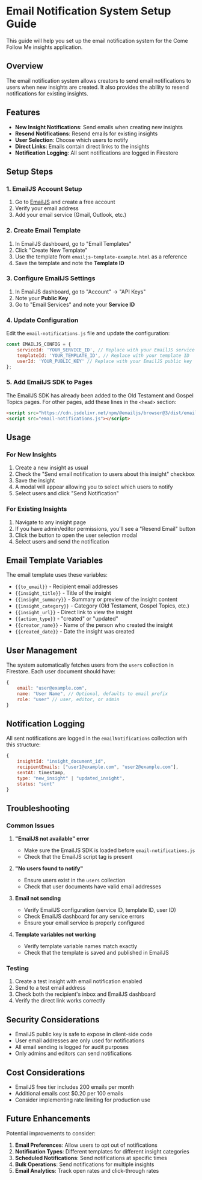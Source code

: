 # Email Notification System Setup Guide

This guide will help you set up the email notification system for the Come Follow Me insights application.

## Overview

The email notification system allows creators to send email notifications to users when new insights are created. It also provides the ability to resend notifications for existing insights.

## Features

- **New Insight Notifications**: Send emails when creating new insights
- **Resend Notifications**: Resend emails for existing insights
- **User Selection**: Choose which users to notify
- **Direct Links**: Emails contain direct links to the insights
- **Notification Logging**: All sent notifications are logged in Firestore

## Setup Steps

### 1. EmailJS Account Setup

1. Go to [EmailJS](https://www.emailjs.com/) and create a free account
2. Verify your email address
3. Add your email service (Gmail, Outlook, etc.)

### 2. Create Email Template

1. In EmailJS dashboard, go to "Email Templates"
2. Click "Create New Template"
3. Use the template from `emailjs-template-example.html` as a reference
4. Save the template and note the **Template ID**

### 3. Configure EmailJS Settings

1. In EmailJS dashboard, go to "Account" → "API Keys"
2. Note your **Public Key**
3. Go to "Email Services" and note your **Service ID**

### 4. Update Configuration

Edit the `email-notifications.js` file and update the configuration:

```javascript
const EMAILJS_CONFIG = {
    serviceId: 'YOUR_SERVICE_ID', // Replace with your EmailJS service ID
    templateId: 'YOUR_TEMPLATE_ID', // Replace with your template ID
    userId: 'YOUR_PUBLIC_KEY' // Replace with your EmailJS public key
};
```

### 5. Add EmailJS SDK to Pages

The EmailJS SDK has already been added to the Old Testament and Gospel Topics pages. For other pages, add these lines in the `<head>` section:

```html
<script src="https://cdn.jsdelivr.net/npm/@emailjs/browser@3/dist/email.min.js"></script>
<script src="email-notifications.js"></script>
```

## Usage

### For New Insights

1. Create a new insight as usual
2. Check the "Send email notification to users about this insight" checkbox
3. Save the insight
4. A modal will appear allowing you to select which users to notify
5. Select users and click "Send Notification"

### For Existing Insights

1. Navigate to any insight page
2. If you have admin/editor permissions, you'll see a "Resend Email" button
3. Click the button to open the user selection modal
4. Select users and send the notification

## Email Template Variables

The email template uses these variables:

- `{{to_email}}` - Recipient email addresses
- `{{insight_title}}` - Title of the insight
- `{{insight_summary}}` - Summary or preview of the insight content
- `{{insight_category}}` - Category (Old Testament, Gospel Topics, etc.)
- `{{insight_url}}` - Direct link to view the insight
- `{{action_type}}` - "created" or "updated"
- `{{creator_name}}` - Name of the person who created the insight
- `{{created_date}}` - Date the insight was created

## User Management

The system automatically fetches users from the `users` collection in Firestore. Each user document should have:

```javascript
{
    email: "user@example.com",
    name: "User Name", // Optional, defaults to email prefix
    role: "user" // user, editor, or admin
}
```

## Notification Logging

All sent notifications are logged in the `emailNotifications` collection with this structure:

```javascript
{
    insightId: "insight_document_id",
    recipientEmails: ["user1@example.com", "user2@example.com"],
    sentAt: timestamp,
    type: "new_insight" | "updated_insight",
    status: "sent"
}
```

## Troubleshooting

### Common Issues

1. **"EmailJS not available" error**
   - Make sure the EmailJS SDK is loaded before `email-notifications.js`
   - Check that the EmailJS script tag is present

2. **"No users found to notify"**
   - Ensure users exist in the `users` collection
   - Check that user documents have valid email addresses

3. **Email not sending**
   - Verify EmailJS configuration (service ID, template ID, user ID)
   - Check EmailJS dashboard for any service errors
   - Ensure your email service is properly configured

4. **Template variables not working**
   - Verify template variable names match exactly
   - Check that the template is saved and published in EmailJS

### Testing

1. Create a test insight with email notification enabled
2. Send to a test email address
3. Check both the recipient's inbox and EmailJS dashboard
4. Verify the direct link works correctly

## Security Considerations

- EmailJS public key is safe to expose in client-side code
- User email addresses are only used for notifications
- All email sending is logged for audit purposes
- Only admins and editors can send notifications

## Cost Considerations

- EmailJS free tier includes 200 emails per month
- Additional emails cost $0.20 per 100 emails
- Consider implementing rate limiting for production use

## Future Enhancements

Potential improvements to consider:

1. **Email Preferences**: Allow users to opt out of notifications
2. **Notification Types**: Different templates for different insight categories
3. **Scheduled Notifications**: Send notifications at specific times
4. **Bulk Operations**: Send notifications for multiple insights
5. **Email Analytics**: Track open rates and click-through rates 